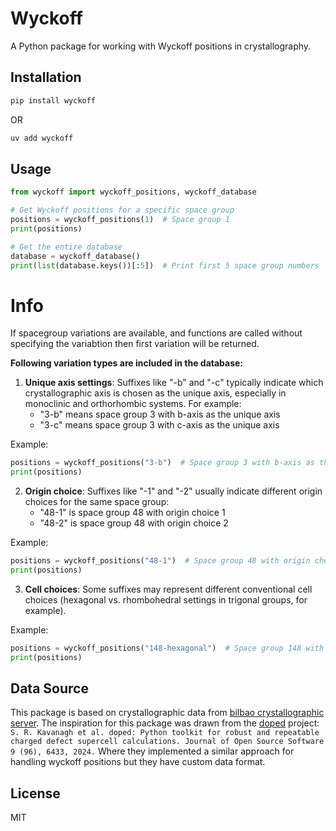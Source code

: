 # Wyckoff

A Python package for working with Wyckoff positions in crystallography.

## Installation

```bash
pip install wyckoff
```
OR
```bash
uv add wyckoff
```

## Usage

```python
from wyckoff import wyckoff_positions, wyckoff_database

# Get Wyckoff positions for a specific space group
positions = wyckoff_positions(1)  # Space group 1
print(positions)

# Get the entire database
database = wyckoff_database()
print(list(database.keys())[:5])  # Print first 5 space group numbers
```

# Info

If spacegroup variations are available, and functions are called without specifying the variabtion then first variation will be returned.

**Following variation types are included in the database:**

1. **Unique axis settings**: Suffixes like "-b" and "-c" typically indicate which crystallographic axis is chosen as the unique axis, especially in monoclinic and orthorhombic systems. For example:
   - "3-b" means space group 3 with b-axis as the unique axis
   - "3-c" means space group 3 with c-axis as the unique axis

Example:
```python
positions = wyckoff_positions("3-b")  # Space group 3 with b-axis as the unique axis
print(positions)
```

2. **Origin choice**: Suffixes like "-1" and "-2" usually indicate different origin choices for the same space group:
   - "48-1" is space group 48 with origin choice 1
   - "48-2" is space group 48 with origin choice 2

Example:
```python
positions = wyckoff_positions("48-1")  # Space group 48 with origin choice 1
print(positions)
```
3. **Cell choices**: Some suffixes may represent different conventional cell choices (hexagonal vs. rhombohedral settings in trigonal groups, for example).

Example:
```python
positions = wyckoff_positions("148-hexagonal")  # Space group 148 with hexagonal cell
print(positions)
```

## Data Source

This package is based on crystallographic data from [bilbao crystallographic server](https://www.cryst.ehu.es/).
The inspiration for this package was drawn from the [doped](https://github.com/SMTG-Bham/doped/tree/main) project:
`S. R. Kavanagh et al. doped: Python toolkit for robust and repeatable charged defect supercell calculations. Journal of Open Source Software 9 (96), 6433, 2024.`
Where they implemented a similar approach for handling wyckoff positions but they have custom data format.

## License

MIT
